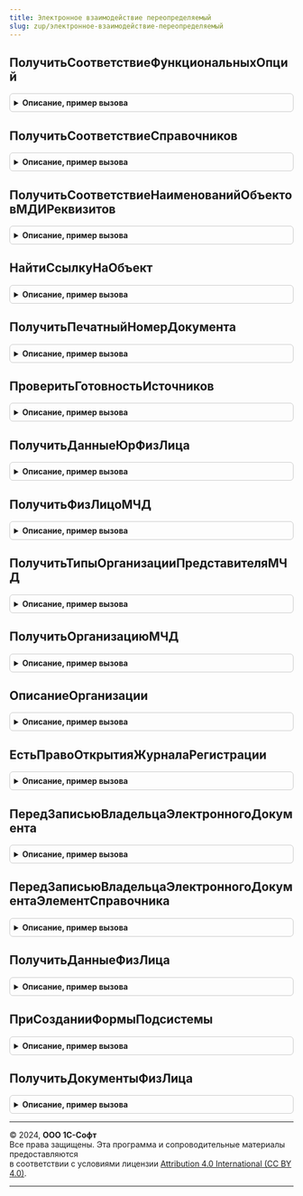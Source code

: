 ```yaml
---
title: Электронное взаимодействие переопределяемый
slug: zup/электронное-взаимодействие-переопределяемый
---
```



## ПолучитьСоответствиеФункциональныхОпций
<details style="margin: 1em 0; padding: 0.5em; border: 1px solid #ccc; border-radius: 6px;">

<summary style="font-weight: bold; cursor: pointer;">Описание, пример вызова</summary>

```bsl

// Определяет соответствие функциональных опций библиотеки и прикладного решения,
// в случае различий в наименовании.
//
// Параметры:
//  СоответствиеФО - Соответствие - список функциональных опций. Возможные ключи:
//   - БазоваяВерсия
//   - ИспользоватьПартнеровИКонтрагентов
//
Процедура ПолучитьСоответствиеФункциональныхОпций(СоответствиеФО) Экспорт
```

Пример вызова
```bsl
ЭлектронноеВзаимодействиеПереопределяемый.ПолучитьСоответствиеФункциональныхОпций(СоответствиеФО) 
```
</details>

## ПолучитьСоответствиеСправочников
<details style="margin: 1em 0; padding: 0.5em; border: 1px solid #ccc; border-radius: 6px;">

<summary style="font-weight: bold; cursor: pointer;">Описание, пример вызова</summary>

```bsl

// Определяет соответствие справочников библиотеки и прикладного решения.
//
// Параметры:
//  СоответствиеСправочников - Соответствие - список справочников. Возможные ключи:
//   - Организации
//   - Контрагенты
//   - ДоговорыКонтрагентов
//   - Номенклатура
//   - ЕдиницыИзмерения
//   - Валюты
//   - Банки
//   - БанковскиеСчетаОрганизаций
//   - БанковскиеСчетаКонтрагентов
//   - УпаковкиНоменклатуры
//   - ФизическиеЛица
//   - Партнеры
//   - ХарактеристикиНоменклатуры
//   - ГосударственныеКонтрактыЕИС
//
Процедура ПолучитьСоответствиеСправочников(СоответствиеСправочников) Экспорт
```

Пример вызова
```bsl
ЭлектронноеВзаимодействиеПереопределяемый.ПолучитьСоответствиеСправочников(СоответствиеСправочников) 
```
</details>

## ПолучитьСоответствиеНаименованийОбъектовМДИРеквизитов
<details style="margin: 1em 0; padding: 0.5em; border: 1px solid #ccc; border-radius: 6px;">

<summary style="font-weight: bold; cursor: pointer;">Описание, пример вызова</summary>

```bsl

// В процедуре формируется соответствие для сопоставления имен переменных библиотеки,
// наименованиям объектов и реквизитов метаданных прикладного решения.
// Если в прикладном решении есть документы, на основании которых формируется ЭД,
// причем названия реквизитов данных документов отличаются от общепринятых "Организация", "Контрагент", "СуммаДокумента", "Номер", "Дата",
// то для этих реквизитов необходимо добавить в соответствие записи виде:
// Ключ = "ДокументВМетаданных.ОбщепринятоеНазваниеРеквизита", Значение - "ДокументВМетаданных.ДругоеНазваниеРеквизита".
// Например:
//  СоответствиеРеквизитовОбъекта.Вставить("МЗ_Покупка.Организация", "МЗ_Покупка.Учреждение");
//  СоответствиеРеквизитовОбъекта.Вставить("МЗ_Покупка.Контрагент",  "МЗ_Покупка.Грузоотправитель");
//  СоответствиеРеквизитовОбъекта.Вставить("СчетФактураВыданный.СуммаДокумента",  "СчетФактураВыданный.Основание.СуммаДокумента");
//
// Для подсистемы БизнесСеть обязательно определение следующих полей:
//   "ИННКонтрагента"
//   "КППКонтрагента"
//   "НаименованиеКонтрагента"
//   "НаименованиеОрганизации"
//   "ИННОрганизации"
//   "КППОрганизации"
//   "СокращенноеНаименованиеОрганизации"
// Для подсистемы ОбменСКонтрагентами обязательно определение следующих полей:
//   "НаименованиеКонтрагентаДляСообщенияПользователю"
//   "НаименованиеКонтрагента"
//   "ВнешнийКодКонтрагента"
//   "ВладелецДоговораКонтрагента"
//   "ПартнерКонтрагента"
//   "ИННКонтрагента"
//   "КППКонтрагента"
//   "НаименованиеОрганизации"
//   "СокращенноеНаименованиеОрганизации"
//   "ИННОрганизации"
//   "КППОрганизации"
//   "ОГРНОрганизации"
//   "НомерДоговораКонтрагента"
//   "ДатаДоговораКонтрагента"
// Для подсистемы ОбменССайтами обязательно определение следующих полей:
// 	 "ИННОрганизации"
//   "КППОрганизации"
//   "НаименованиеОрганизации"
//   "ПолноеНаименованиеОрганизации"
//   "ЮридическоеФизическоеЛицо"
// Для подсистемы ОбменСБанками требуется определение следующих полей:
//   "ИННОрганизации" (обязательное)
//   "Банк.БИК" (обязательное)
//   "Банк.Наименование" (обязательное)
//   "Банк.Город" (обязательное)
//   "БанковскийСчетОрганизации.Организация" (обязательное, если есть в метаданных)
//   "БанковскийСчетОрганизации.Банк" (обязательное, если есть в метаданных)
//   "БанковскийСчетОрганизации.НомерСчета" (обязательное, если есть в метаданных)
//   "ПлатежноеПоручениеВМетаданных" (необязательное)
//   "БанковскийСчетОрганизации.Закрыт" (необязательное)
//   "СокращенноеНаименованиеОрганизации" (необязательное)
//   "ПлатежноеПоручение.СчетОрганизации" (обязательное для писем)
//   "ПлатежноеПоручение.Организация" (обязательное для писем)
//
// Параметры:
//  СоответствиеРеквизитовОбъекта - Соответствие - содержит:
//    * Ключ - Строка - имя переменной, используемой в коде библиотеки;
//    * Значение - Строка - наименование объекта метаданных или реквизита объекта в прикладном решении.
//
Процедура ПолучитьСоответствиеНаименованийОбъектовМДИРеквизитов(СоответствиеРеквизитовОбъекта) Экспорт
```

Пример вызова
```bsl
ЭлектронноеВзаимодействиеПереопределяемый.ПолучитьСоответствиеНаименованийОбъектовМДИРеквизитов(СоответствиеРеквизитовОбъекта) 
```
</details>

## НайтиСсылкуНаОбъект
<details style="margin: 1em 0; padding: 0.5em; border: 1px solid #ccc; border-radius: 6px;">

<summary style="font-weight: bold; cursor: pointer;">Описание, пример вызова</summary>

```bsl

// Поиск ссылки на объект информационной базы по типу, идентификатору и дополнительным реквизитам.
//
// Параметры:
//  ТипОбъекта - Строка	 - идентификатор типа объекта, который необходимо найти. Поддерживаемые типы:
//    - Контрагенты
//    - Организации
//    - Банки
//    - БанковскиеСчетаОрганизаций
//    - БанковскиеСчетаКонтрагентов
//    - Валюты
//    - ЕдиницыИзмерения
//    - ВидыКонтактнойИнформации
//    - Номенклатура
//    - Партнеры
//    - ДоговорыКонтрагентов
//  Результат - ЛюбаяСсылка - ссылка на найденный объект. Выходной параметр.
//  ИдОбъекта			 - Строка	 - идентификатор объекта заданного типа. Поддерживаемые идентификаторы в разрезе типов:
//    - Контрагенты: отсутствует
//    - Организации: отсутствует
//    - Банки: отсутствует
//    - БанковскиеСчетаОрганизаций: номер счета
//    - БанковскиеСчетаКонтрагентов: номер счета
//    - Валюты: код валюты
//    - ЕдиницыИзмерения: код единицы измерения
//    - ВидыКонтактнойИнформации: "EmailКонтрагента", "ТелефонКонтрагента", "ФаксКонтрагента", "EmailОрганизации", "ТелефонОрганизации", "ФаксОрганизации".
//    - Номенклатура: отсутствует
//    - Партнеры: отсутствуют
//    - ДоговорыКонтрагентов: отсутствует
//  ДополнительныеРеквизиты	 - Структура - набор дополнительных полей объекта для поиска. Поддерживаемые ключи в разрезе типов:
//    - Контрагенты: ИНН, КПП, Наименование
//    - Организации: ИНН, КПП, Наименование
//    - Банки: Код (БИК)
//    - БанковскиеСчетаОрганизаций: Владелец (организация)
//    - БанковскиеСчетаКонтрагентов: Владелец (контрагент)
//    - Валюты: отсутствуют
//    - ЕдиницыИзмерения: наименование единицы
//    - ВидыКонтактнойИнформации: отсутствуют
//    - Номенклатура: Идентификатор (идентификатор номенклатуры поставщика), Артикул
//    - Партнеры: Контрагент
//    - ДоговорыКонтрагентов: НомерДоговора, ДатаДоговора, Организация, Владелец (контрагент)
// Возвращаемое значение:
//  Ссылка - ссылка на найденный объект.
//
Процедура НайтиСсылкуНаОбъект(ТипОбъекта, Результат, ИдОбъекта = "", ДополнительныеРеквизиты = Неопределено) Экспорт
```

Пример вызова
```bsl
ЭлектронноеВзаимодействиеПереопределяемый.НайтиСсылкуНаОбъект(ТипОбъекта, Результат, ИдОбъекта, ДополнительныеРеквизиты);
```
</details>

## ПолучитьПечатныйНомерДокумента
<details style="margin: 1em 0; padding: 0.5em; border: 1px solid #ccc; border-radius: 6px;">

<summary style="font-weight: bold; cursor: pointer;">Описание, пример вызова</summary>

```bsl

// Получает печатный номер документа, служащего основанием для формирования электронных документов.
//
// Параметры:
//  СсылкаНаОбъект - ДокументСсылка - ссылка на документ информационной базы.
//  Результат - Строка - номер документа.
//
Процедура ПолучитьПечатныйНомерДокумента(СсылкаНаОбъект, Результат) Экспорт
```

Пример вызова
```bsl
ЭлектронноеВзаимодействиеПереопределяемый.ПолучитьПечатныйНомерДокумента(СсылкаНаОбъект, Результат) 
```
</details>

## ПроверитьГотовностьИсточников
<details style="margin: 1em 0; padding: 0.5em; border: 1px solid #ccc; border-radius: 6px;">

<summary style="font-weight: bold; cursor: pointer;">Описание, пример вызова</summary>

```bsl

// Проверяет, готовность документов ИБ для формирования электронных документов, и удаляет из массива неготовые документы.
//
// Параметры:
//  ДокументыМассив - Массив Из ДокументСсылка - ссылки на документы-основания электронных документов.
//  БезЭлектроннойПодписи - Булево - обозначает использование электронной подписи при обмене документами.
//                          Истина - обмен происходит в рамках подсистемы ЭлектронноеВзаимодействие.БизнесСеть
//                          Ложь - обмен происходит в рамках подсистем ЭлектронноеВзаимодействие.ОбменСКонтрагентами,
//                          ЭлектронноеВзаимодействие.ОбменСБанками.
//
Процедура ПроверитьГотовностьИсточников(ДокументыМассив, БезЭлектроннойПодписи = Ложь) Экспорт
```

Пример вызова
```bsl
ЭлектронноеВзаимодействиеПереопределяемый.ПроверитьГотовностьИсточников(ДокументыМассив, БезЭлектроннойПодписи);
```
</details>

## ПолучитьДанныеЮрФизЛица
<details style="margin: 1em 0; padding: 0.5em; border: 1px solid #ccc; border-radius: 6px;">

<summary style="font-weight: bold; cursor: pointer;">Описание, пример вызова</summary>

```bsl

// Получает данные о юридическом (физическом) лице по ссылке.
//
// Параметры:
//  ЮрФизЛицо - СправочникСсылка - ссылка на элемент справочника, по которому получаются данные.
//  Сведения - см. ЭлектронноеВзаимодействие.СтруктураДанныхЮрФизЛица
//
Процедура ПолучитьДанныеЮрФизЛица(ЮрФизЛицо, Сведения) Экспорт
```

Пример вызова
```bsl
ЭлектронноеВзаимодействиеПереопределяемый.ПолучитьДанныеЮрФизЛица(ЮрФизЛицо, Сведения) 
```
</details>

## ПолучитьФизЛицоМЧД
<details style="margin: 1em 0; padding: 0.5em; border: 1px solid #ccc; border-radius: 6px;">

<summary style="font-weight: bold; cursor: pointer;">Описание, пример вызова</summary>

```bsl

// Получает ссылку на физическое лицо по сведениям.
//
// Параметры:
//  СведенияФизЛица - структура:
//  	* ИНН - строка
//
// Возвращаемое значение:
//  - СправочникСсылка.ФизическиеЛица
//  - Неопределено - если не элемент не найден в ИБ.
//
Функция ПолучитьФизЛицоМЧД(СведенияФизЛица) Экспорт
```

Пример вызова
```bsl
Результат = ЭлектронноеВзаимодействиеПереопределяемый.ПолучитьФизЛицоМЧД(СведенияФизЛица) 
```
</details>

## ПолучитьТипыОрганизацииПредставителяМЧД
<details style="margin: 1em 0; padding: 0.5em; border: 1px solid #ccc; border-radius: 6px;">

<summary style="font-weight: bold; cursor: pointer;">Описание, пример вызова</summary>

```bsl

// Получить типы организации представителя МЧД.
//
// Параметры:
//  Типы - массив
Процедура ПолучитьТипыОрганизацииПредставителяМЧД(Типы) Экспорт
```

Пример вызова
```bsl
ЭлектронноеВзаимодействиеПереопределяемый.ПолучитьТипыОрганизацииПредставителяМЧД(Типы) 
```
</details>

## ПолучитьОрганизациюМЧД
<details style="margin: 1em 0; padding: 0.5em; border: 1px solid #ccc; border-radius: 6px;">

<summary style="font-weight: bold; cursor: pointer;">Описание, пример вызова</summary>

```bsl

// Получить ссылку на организацию-представителя МЧД.
//
// Параметры:
//  СведенияЮрЛица - структура:
// 		* ИНН 	- строка
// 		* КПП 	- строка
// 		* ОГРН 	- строка
//
// Возвращаемое значение:
// 	СправочникСсылка - ссылка на элемент справочника, Неопределено
//
Функция ПолучитьОрганизациюМЧД(СведенияЮрЛица) Экспорт
```

Пример вызова
```bsl
Результат = ЭлектронноеВзаимодействиеПереопределяемый.ПолучитьОрганизациюМЧД(СведенияЮрЛица) 
```
</details>

## ОписаниеОрганизации
<details style="margin: 1em 0; padding: 0.5em; border: 1px solid #ccc; border-radius: 6px;">

<summary style="font-weight: bold; cursor: pointer;">Описание, пример вызова</summary>

```bsl

// Возвращает текстовое описание организации по параметрам.
//
// Параметры:
//  СведенияОрганизации - Структура - См. ПолучитьДанныеЮрФизЛица
//  Результат           - Строка - описание организации.
//  Список              - Строка - список параметров организации, которые нужно включить в описание. Если пустой, должно
//                        формироваться наиболее полное представление.
//
Процедура ОписаниеОрганизации(СведенияОрганизации, Результат, Список = "") Экспорт
```

Пример вызова
```bsl
ЭлектронноеВзаимодействиеПереопределяемый.ОписаниеОрганизации(СведенияОрганизации, Результат, Список);
```
</details>

## ЕстьПравоОткрытияЖурналаРегистрации
<details style="margin: 1em 0; padding: 0.5em; border: 1px solid #ccc; border-radius: 6px;">

<summary style="font-weight: bold; cursor: pointer;">Описание, пример вызова</summary>

```bsl

// Проверяет наличие прав на открытие журнала регистрации.
//
// Параметры:
//  Результат - Булево - если пользователь имеет право на открытие журнала регистрации,
//                       в этой переменной должна быть установлена Истина.
//
Процедура ЕстьПравоОткрытияЖурналаРегистрации(Результат) Экспорт
```

Пример вызова
```bsl
ЭлектронноеВзаимодействиеПереопределяемый.ЕстьПравоОткрытияЖурналаРегистрации(Результат) 
```
</details>

## ПередЗаписьюВладельцаЭлектронногоДокумента
<details style="margin: 1em 0; padding: 0.5em; border: 1px solid #ccc; border-radius: 6px;">

<summary style="font-weight: bold; cursor: pointer;">Описание, пример вызова</summary>

```bsl

////////////////////////////////////////////////////////////////////////////////
// Работа с электронными документами

// Выполняется перед записью учетного объекта - владельца электронного документа, который может служить основанием для
// исходящего электронного документа в случае, если существует действующая настройка отправки, соответствующая параметрам,
// указанным в объекте учета.
//
// Параметры:
//  Объект - ДокументОбъект - прикладной объект, запись которого инициировала вызов метода. Входной параметр.
//  ИзменилисьКлючевыеРеквизиты - Булево - признак изменения данных, влияющих на формирование электронного документа. Выходной параметр.
//                                         Если Истина, то текущая версия электронного документа становится неактуальной.
//                                         По умолчанию для нового документа Истина, иначе Ложь.
//                                         Не используется для внутренних электронных документов
//  СостояниеЭлектронногоДокумента - ПеречислениеСсылка - состояние текущей версии электронного документа.
//                                   Входной параметр. Может быть использован для анализа текущего этапа обработки электронного документа.
//                                   Позволяет описать зависимости заполнения выходных параметров от факта создания, подписания или отправки ЭД контрагенту.
//                                   Не передается для внутренних электронных документов
//  ПодлежитОбменуЭД - Булево - признак участия документа в ЭДО. Выходной параметр. По умолчанию Истина.
//                              При установке в Ложь прикладной объект не будет отображаться как требующий создания электронного документа (например, раздел "Создать" в текущих делах ЭДО).
//                              Если ЭД уже был создан, то он становиться неактуальным.
//                              Не используется для внутренних электронных документов
//  ТребуетсяКонтрольАктуальности - Булево - Необходимо указать, требуется ли запустить встроенную проверку актуальности
//                                           сформированных электронных документов. Проверка может быть ресурсозатратной.
//                                           Рекомендуется ее отключать, если проводятся операции, заведомо не приводящие
//                                           к потере актуальности электронных документов. По умолчанию Истина.
//                                           Только для внутренних электронных документов. Выходной параметр.
//  Отказ - Булево - если установить Истина, то владелец электронного документа записан не будет. Выходной параметр. По умолчанию Ложь.
//
// Пример:
//  1. Необходимо сделать существующий ЭД неактуальным, чтобы пользователь создал новый. Для этого:
//   * Присвоить параметру  ИзменилисьКлючевыеРеквизиты значение Истина.
//  2. Необходимо отказать пользователю во внесении изменений в документ, если уже есть существующий ЭД. Для этого:
//   * Проверить параметр СостояниеЭлектронногоДокумента на неравенство значению НеСформирован.
//   * Присвоить параметру  Отказ значение Истина.
//   * (необязательно) Присвоить параметру  ИзменилисьКлючевыеРеквизиты значение Истина.
//     В этом случае пользователь дополнительно получит сообщение: "Существует электронный документ. Изменение ключевых реквизитов документа запрещено.".
//  3. Необходимо исключить прикладной объект из возможных оснований для ЭД. Например, если известно, что он выставлен в бумажном виде, и ЭД не требуется.
//     Существующий ЭД сделать неактуальным и не отображать прикладной документ в разделе "Создать" обработки "Текущие дела ЭДО". Для этого:
//   * Присвоить параметру  ПодлежитОбменуЭД значение Ложь.
//
Процедура ПередЗаписьюВладельцаЭлектронногоДокумента(Объект, ИзменилисьКлючевыеРеквизиты, Знач СостояниеЭлектронногоДокумента, Экспорт
```

Пример вызова
```bsl
ЭлектронноеВзаимодействиеПереопределяемый.ПередЗаписьюВладельцаЭлектронногоДокумента(Объект, ИзменилисьКлючевыеРеквизиты, СостояниеЭлектронногоДокумента, );
```
</details>

## ПередЗаписьюВладельцаЭлектронногоДокументаЭлементСправочника
<details style="margin: 1em 0; padding: 0.5em; border: 1px solid #ccc; border-radius: 6px;">

<summary style="font-weight: bold; cursor: pointer;">Описание, пример вызова</summary>

```bsl

// Выполняется перед записью учетного объекта (элемента справочника) - владельца электронного документа, который может
// служить основанием для исходящего электронного документа в случае, если существует действующая настройка отправки,
// соответствующая параметрам, указанным в объекте учета.
//
// Параметры:
//  Объект - СправочникОбъект - прикладной объект, запись которого инициировала вызов метода. Входной параметр.
//  ИзменилисьКлючевыеРеквизиты - Булево - Признак изменения данных, влияющих на формирование электронного документа.
//                                         Выходной параметр.
//                                         Если Истина, то текущая версия электронного документа становится
//                                         неактуальной.
//                                         По умолчанию для нового элемента справочника Истина, иначе Ложь.
//                                         Не используется для внутренних электронных документов.
//  СостояниеЭлектронногоДокумента - ПеречислениеСсылка - Состояние текущей версии электронного документа.
//                                   Входной параметр.
//                                   Может быть использован для анализа текущего этапа обработки электронного документа.
//                                   Позволяет описать зависимости заполнения выходных параметров от факта создания,
//                                   подписания или отправки ЭД контрагенту.
//                                   Не передается для внутренних электронных документов
//  ПодлежитОбменуЭД - Булево - Признак участия справочника в ЭДО. Выходной параметр. По умолчанию Истина.
//                              При установке в Ложь прикладной объект не будет отображаться как требующий создания
//                              электронного документа (например, раздел "Создать" в текущих делах ЭДО).
//                              Если ЭД уже был создан, то он становиться неактуальным.
//                              Не используется для внутренних электронных документов
//  ТребуетсяКонтрольАктуальности - Булево - Необходимо указать, требуется ли запустить встроенную проверку актуальности
//                                           сформированных электронных документов. Проверка может быть
//                                           ресурсозатратной.
//                                           Рекомендуется ее отключать, если проводятся операции, заведомо не
//                                           приводящие к потере актуальности электронных документов.
//                                           По умолчанию Истина.
//                                           Только для внутренних электронных документов. Выходной параметр.
//  Отказ - Булево - Если установить Истина, то владелец электронного документа записан не будет. Выходной параметр.
//                   По умолчанию Ложь.
//
// Пример:
//  1. Необходимо сделать существующий ЭД неактуальным, чтобы пользователь создал новый. Для этого:
//   * Присвоить параметру  ИзменилисьКлючевыеРеквизиты значение Истина.
//  2. Необходимо отказать пользователю во внесении изменений в элемент справочника, если уже есть существующий ЭД.
//     Для этого:
//   * Проверить параметр СостояниеЭлектронногоДокумента на неравенство значению НеСформирован.
//   * Присвоить параметру  Отказ значение Истина.
//   * (необязательно) Присвоить параметру  ИзменилисьКлючевыеРеквизиты значение Истина.
//     В этом случае пользователь дополнительно получит сообщение: "Существует электронный документ. Изменение ключевых
//     реквизитов запрещено.".
//  3. Необходимо исключить прикладной объект из возможных оснований для ЭД. Например, если известно, что он выставлен в
//     бумажном виде, и ЭД не требуется.
//     Существующий ЭД сделать неактуальным и не отображать элемент справочника в разделе "Создать" обработки
//     "Текущие дела ЭДО". Для этого:
//   * Присвоить параметру  ПодлежитОбменуЭД значение Ложь.
//
Процедура ПередЗаписьюВладельцаЭлектронногоДокументаЭлементСправочника(Объект, ИзменилисьКлючевыеРеквизиты, Экспорт
```

Пример вызова
```bsl
ЭлектронноеВзаимодействиеПереопределяемый.ПередЗаписьюВладельцаЭлектронногоДокументаЭлементСправочника(Объект, ИзменилисьКлючевыеРеквизиты, );
```
</details>

## ПолучитьДанныеФизЛица
<details style="margin: 1em 0; padding: 0.5em; border: 1px solid #ccc; border-radius: 6px;">

<summary style="font-weight: bold; cursor: pointer;">Описание, пример вызова</summary>

```bsl

// Получает данные о физическом лице по ссылке.
// Для использования в МЧД следует вызывать МашиночитаемыеДоверенностиПереопределяемый.ПриИзмененииДанныеФизЛица.
//
// Параметры:
//  ФизЛицо - СправочникСсылка - ссылка на элемент справочника, по которому получаются данные.
//  Сведения - см. ЭлектронноеВзаимодействие.СтруктураДанныхФизЛица
//
Процедура ПолучитьДанныеФизЛица(ФизЛицо, Сведения, Организация = Неопределено) Экспорт
```

Пример вызова
```bsl
ЭлектронноеВзаимодействиеПереопределяемый.ПолучитьДанныеФизЛица(ФизЛицо, Сведения, Организация);
```
</details>

## ПриСозданииФормыПодсистемы
<details style="margin: 1em 0; padding: 0.5em; border: 1px solid #ccc; border-radius: 6px;">

<summary style="font-weight: bold; cursor: pointer;">Описание, пример вызова</summary>

```bsl

// Выполняется при создании формы подсистемы, допускающей изменение.
// Позволяет изменить реквизиты, команды и элементы формы.
// Вызывается для форм со следующим назначением (см. параметр Контекст.Назначение):
// "СопоставлениеНоменклатуры"
// Для добавленных элементов возможно подключение обработчиков событий методом УстановитьДействие.
// Список подключаемых действий в формате <Событие>-<Имя подключаемого метода>-<Имя метода с реализацией>:
// ПриИзменении                  - Подключаемый_ЭлементПриИзменении                  - ЭлементФормыПодсистемыПриИзменении
// НачалоВыбора                  - Подключаемый_ЭлементНачалоВыбора                  - ЭлементФормыПодсистемыНачалоВыбора
// НачалоВыбораИзСписка          - Подключаемый_ЭлементНачалоВыбораИзСписка          - ЭлементФормыПодсистемыНачалоВыбораИзСписка
// Очистка                       - Подключаемый_ЭлементОчистка                       - ЭлементФормыПодсистемыОчистка
// Создание                      - Подключаемый_ЭлементСоздание                      - ЭлементФормыПодсистемыСоздание
// ОбработкаВыбора               - Подключаемый_ЭлементОбработкаВыбора               - ЭлементФормыПодсистемыОбработкаВыбора
// ИзменениеТекстаРедактирования - Подключаемый_ЭлементИзменениеТекстаРедактирования - ЭлементФормыПодсистемыИзменениеТекстаРедактирования
// АвтоПодбор                    - Подключаемый_ЭлементАвтоПодбор                    - ЭлементФормыПодсистемыАвтоПодбор
// ОкончаниеВводаТекста          - Подключаемый_ЭлементОкончаниеВводаТекста          - ЭлементФормыПодсистемыОкончаниеВводаТекста
// Нажатие                       - Подключаемый_ЭлементНажатие                       - ЭлементФормыПодсистемыНажатие
// ОбработкаНавигационнойСсылки  - Подключаемый_ЭлементОбработкаНавигационнойСсылки  - ЭлементФормыПодсистемыОбработкаНавигационнойСсылки
// ДействиеКоманды               - Подключаемый_КомандаДействие                      - КомандаФормыПодсистемыДействие
// Методы с реализацией находятся в модуле ОбменСКонтрагентамиКлиентПереопределяемый.
//
// Параметры:
//  Контекст - ФиксированнаяСтруктура - контекст создания формы:
//   * Назначение - Строка - назначение формы.
//   * Форма - ФормаКлиентскогоПриложения - форма для изменения.
//   * Префикс - Строка - префикс имен для новых реквизитов, команд и элементов формы.
//  Отказ - Булево - аналогичен параметру обработчика события "ПриСозданииНаСервер" управляемой формы.
//  СтандартнаяОбработка - Булево - аналогичен параметру обработчика события "ПриСозданииНаСервер" управляемой формы.
//
// Пример:
//  Если Контекст.Назначение = "СопоставлениеНоменклатуры" Тогда
//  	Контекст.Форма.Элементы.Добавить(Префикс + "ИмяНовогоЭлемент",...);
//  	Контекст.Форма.Команды.Добавить(Префикс + "ИмяНовойКоманды");
//  	....
//  КонецЕсли;
//
//@skip-warning
Процедура ПриСозданииФормыПодсистемы(Контекст, Отказ, СтандартнаяОбработка) Экспорт
```

Пример вызова
```bsl
ЭлектронноеВзаимодействиеПереопределяемый.ПриСозданииФормыПодсистемы(Контекст, Отказ, СтандартнаяОбработка) 
```
</details>

## ПолучитьДокументыФизЛица
<details style="margin: 1em 0; padding: 0.5em; border: 1px solid #ccc; border-radius: 6px;">

<summary style="font-weight: bold; cursor: pointer;">Описание, пример вызова</summary>

```bsl

// Устарела. Следует использовать МашиночитаемыеДоверенностиПереопределяемый.ПриИзмененииДанныеФизЛица.
// Получает удостоверения личности физического лица.
//
// Параметры:
//  ФизЛицо - СправочникСсылка.ФизическиеЛица - ссылка на элемент справочника, по которому получаются данные.
//  Сведения - См. ЭлектронноеВзаимодействие.НоваяСтруктураДанныхДокументаФизЛица
//
Процедура ПолучитьДокументыФизЛица(ФизЛицо, Сведения) Экспорт
```

Пример вызова
```bsl
ЭлектронноеВзаимодействиеПереопределяемый.ПолучитьДокументыФизЛица(ФизЛицо, Сведения) 
```
</details>

---

© 2024, **ООО 1С-Софт**  
Все права защищены. Эта программа и сопроводительные материалы предоставляются  
в соответствии с условиями лицензии [Attribution 4.0 International (CC BY 4.0)](https://creativecommons.org/licenses/by/4.0/legalcode).

---
